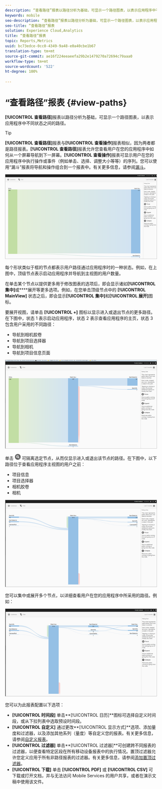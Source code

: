 ```yaml
---
description: “查看路径”报表以路径分析为基础，可显示一个路径图表，以表示应用程序中不同状态之间的路径。
keywords: mobile
seo-description: “查看路径”报表以路径分析为基础，可显示一个路径图表，以表示应用程序中不同状态之间的路径。
seo-title: “查看路径”报表
solution: Experience Cloud,Analytics
title: “查看路径”报表
topic: Reports,Metrics
uuid: bc73edce-0cc0-4349-9a48-e0a40cbe1b67
translation-type: tm+mt
source-git-commit: ae16f224eeaeefa29b2e1479270a72694c79aaa0
workflow-type: tm+mt
source-wordcount: '522'
ht-degree: 100%

---
```



# “查看路径”报表 {#view-paths}

**[!UICONTROL 查看路径]**&#x200B;报表以路径分析为基础，可显示一个路径图表，以表示应用程序中不同状态之间的路径。

>[!TIP]
>
>**[!UICONTROL 查看路径]**&#x200B;报表与&#x200B;**[!UICONTROL 查看操作]**&#x200B;报表相似，因为两者都是路径报表。**[!UICONTROL 查看路径]**&#x200B;报表允许您查看用户在您的应用程序中如何从一个屏幕导航到下一屏幕。**[!UICONTROL 查看操作]**&#x200B;报表可显示用户在您的应用程序中执行操作或事件（例如单击、选择、调整大小等等）的序列。您可以使用“漏斗”报表将导航和操作组合到一个报表中。有关更多信息，请参阅[漏斗](/help/using/usage/reports-funnel.md)。

![查看路径](assets/view_paths.png)

每个形状类似于框的节点都表示用户路径通过应用程序时的一种状态。例如，在上图中，顶级节点表示启动应用程序并导航到主视图的用户数量。

在单击某个节点以提供更多用于修改图表的选项后，即会显示诸如&#x200B;**[!UICONTROL 集中]**&#x200B;或&#x200B;****&#x200B;展开等更多选项。例如，在您单击顶级节点中的 **[!UICONTROL MainView]** 状态之后，即会显示&#x200B;**[!UICONTROL 集中]**&#x200B;和&#x200B;**[!UICONTROL 展开]**&#x200B;图标。

要展开视图，请单击 **[!UICONTROL +]** 图标以显示进入或退出节点的更多路径。在下图中，状态 1 表示启动应用程序，状态 2 表示查看应用程序的主页，状态 3 包含用户采用的不同路径：

* 导航到相机胶卷
* 导航到项目选择器
* 导航到相机
* 导航到项目信息页面

![](assets/view_paths_expand.png)

单击 ![集中图标](assets/icon_focus.png) 可隔离选定节点，从而仅显示进入或退出该节点的路径。在下图中，以下路径位于查看应用程序主视图的用户之前：

* 项目信息
* 项目选择器
* 相机胶卷
* 相机

![查看路径集中](assets/view_paths_focus.png)

您可以集中或展开多个节点，以详细查看用户在您的应用程序中所采用的路径。例如：

![查看路径多个](assets/view_paths_mult.png)

您可以为此报表配置以下选项：

* **[!UICONTROL 时间段]**
单击**[!UICONTROL 日历]**&#x200B;图标可选择自定义时间段，或从下拉列表中选取预设时间段。
* **[!UICONTROL 自定义]**
通过更改**[!UICONTROL 显示方式]**&#x200B;选项、添加量度和过滤器，以及添加其他系列（量度）等自定义您的报表。有关更多信息，请参阅[自定义报表](/help/using/usage/reports-customize/reports-customize.md)。
* **[!UICONTROL 过滤器]**
单击**[!UICONTROL 过滤器]**&#x200B;可创建跨不同报表的过滤器，以便查看特定区段在所有移动设备报表中的执行情况。置顶过滤器允许您定义应用于所有非路径报表的过滤器。有关更多信息，请参阅[添加置顶过滤器](/help/using/usage/reports-customize/t-sticky-filter.md)。
* **[!UICONTROL 下载]**
单击 **[!UICONTROL PDF]** 或 **[!UICONTROL CSV]** 可下载或打开文档，并与无法访问 Mobile Services 的用户共享，或者在演示文稿中使用该文件。